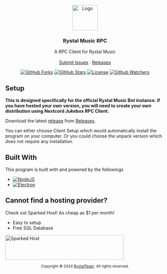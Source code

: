 <br />
<div align="center">
  <a href="https://github.com/Rystal-Team/Rystal-V6/blob/main/assets/logo.png?raw=true">
    <img src="https://github.com/Rystal-Team/Rystal-V6/blob/main/assets/logo.png?raw=true" alt="Logo" width="80" height="80">
  </a>
  <h3 align="center">Rystal Music RPC</h3>
  <p align="center">
    A RPC Client for Rystal Music
    <br />
    <br />  
    <a href="https://github.com/Rystal-Team/Rystal-Music-RPC/issues">Submit Issues</a>
    · 
    <a href="https://github.com/Rystal-Team/Rystal-Music-RPC/releases">Releases</a>
  </p>
</div>

<div align="center">

  [![GitHub Forks](https://img.shields.io/github/forks/Rystal-Team/Rystal-Music-RPC.svg?style=for-the-badge)](https://github.com/Rystal-Team/Rystal-Music-RPC)
  [![GitHub Stars](https://img.shields.io/github/stars/Rystal-Team/Rystal-Music-RPC.svg?style=for-the-badge)](https://github.com/Rystal-Team/Rystal-Music-RPC)
  [![License](https://img.shields.io/github/license/Rystal-Team/Rystal-Music-RPC.svg?style=for-the-badge)](https://github.com/Rystal-Team/Rystal-Music-RPC/blob/main/LICENSE)
  [![Github Watchers](https://img.shields.io/github/watchers/Rystal-Team/Rystal-Music-RPC.svg?style=for-the-badge)](https://github.com/Rystal-Team/Rystal-Music-RPC)

</div>

## Setup
**This is designed specifically for the official Rystal Music Bot instance. If you have hosted your own version, you will need to create your own distribution using Nextcord Jukebox RPC Client.**

Download the latest [release](https://github.com/Rystal-Team/Rystal-Music-RPC/releases/latest) from [Releases](https://github.com/Rystal-Team/Rystal-Music-RPC/releases).

You can either choose Client Setup which would automatically install the program on your computer. Or you could choose the unpack version which does not require any installation.

## Built With
This program is built with and powered by the followings
- [![NodeJS](https://img.shields.io/badge/NodeJS-ffffff?style=for-the-badge&logo=node.js&logoColor=5FA04E)](https://nodejs.org)
- [![Electron](https://img.shields.io/badge/Electron-ffffff?style=for-the-badge&logo=electron&logoColor=47848F)](https://www.electronjs.org)

## Cannot find a hosting provider?
Check out Sparked Host! As cheap as $1 per month!<br>
- Easy to setup
- Free SQL Database
  
<a href="https://billing.sparkedhost.com/aff.php?aff=2435"><img src="assets/sparkedhost.png" alt="Sparked Host" style="width:373.875px;height:78px;"/></a>


<div align="center">
  <p><small>Copyright © 2024 <a href="https://rystal.xyz">RystalTeam</a>. All rights reserved.</small></p>
</div>